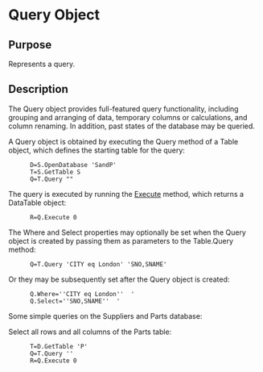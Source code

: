 # Query Object

## Purpose

Represents a query.

## Description

The Query object provides full-featured query functionality,
including grouping and arranging of data, temporary columns or calculations, and
column renaming. In addition, past states of the database may be queried.

A Query object is obtained by executing the Query method of a Table object,
which defines the starting table for the query:

~~~
      D=S.OpenDatabase 'SandP'
      T=S.GetTable S
      Q=T.Query ""
~~~

The query is executed by running the [Execute]() method, which returns a 
DataTable object:

~~~
      R=Q.Execute 0
~~~

The Where and Select properties may optionally be set when the Query object is created by passing them as parameters to the Table.Query method:

~~~
      Q=T.Query 'CITY eq London' 'SNO,SNAME'
~~~~

Or they may be subsequently set after the Query object is created:

~~~
      Q.Where=''CITY eq London''  '
      Q.Select=''SNO,SNAME''  '
~~~

Some simple queries on the Suppliers and Parts database:

Select all rows and all columns of the Parts table:

~~~
      T=D.GetTable 'P'
      Q=T.Query ''
      R=Q.Execute 0
~~~

